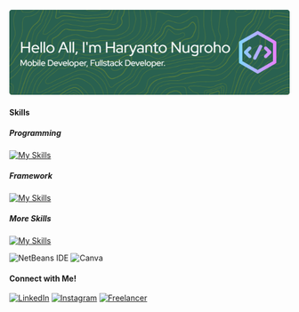 
![Haryanto Nugroho](img/github-header-image.png)

<!--
**Haryanto-Nugroho/Haryanto-Nugroho** is a ✨ _special_ ✨ repository because its `README.md` (this file) appears on your GitHub profile.

Here are some ideas to get you started:

- 🔭 I’m currently working on ...
- 🌱 I’m currently learning ...
- 👯 I’m looking to collaborate on ...
- 🤔 I’m looking for help with ...
- 💬 Ask me about ...
- 📫 How to reach me: ...
- 😄 Pronouns: ...
- ⚡ Fun fact: ...
-->

#### Skills

##### Programming  
[![My Skills](https://skillicons.dev/icons?i=kotlin,php,java,html,css,javascript,tensorflow,mysql&perline=5&theme=light)](https://skillicons.dev)

##### Framework

[![My Skills](https://skillicons.dev/icons?i=bootstrap,laravel&theme=light)](https://skillicons.dev) 

##### More Skills

[![My Skills](https://skillicons.dev/icons?i=androidstudio,vscode,arduino,photoshop,premiere,figma&perline=5&theme=light)](https://skillicons.dev) 

![NetBeans IDE](https://img.shields.io/badge/NetBeansIDE-1B6AC6?style=for-the-badge&logo=apache-netbeans-ide&logoColor=white)
![Canva](https://img.shields.io/badge/Canva-%2300C4CC.svg?&style=for-the-badge&logo=Canva&logoColor=white)

#### Connect with Me!

[![LinkedIn](https://img.shields.io/badge/LinkedIn-0077B5?style=for-the-badge&logo=linkedin&logoColor=white)](https://www.linkedin.com/in/haryanto-nugroho/)
[![Instagram](https://img.shields.io/badge/Instagram-E4405F?style=for-the-badge&logo=instagram&logoColor=white)](https://www.instagram.com/_nhaary/)
[![Freelancer](https://img.shields.io/badge/Freelancer-29B2FE?style=for-the-badge&logo=Freelancer&logoColor=white)](https://www.freelancer.co.id/u/nharyanto2012)



